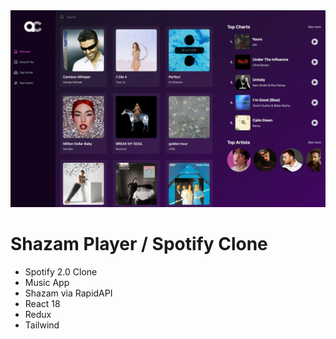 <img src='./project/shazam-player.jpg' />

# Shazam Player / Spotify Clone 

-   Spotify 2.0 Clone 
-   Music App
-   Shazam via RapidAPI
-   React 18
-   Redux
-   Tailwind

